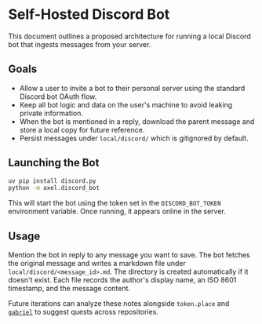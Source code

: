 # Self-Hosted Discord Bot

This document outlines a proposed architecture for running a local Discord bot
that ingests messages from your server.

## Goals

- Allow a user to invite a bot to their personal server using the standard
  Discord bot OAuth flow.
- Keep all bot logic and data on the user's machine to avoid leaking private
  information.
- When the bot is mentioned in a reply, download the parent message and store a
  local copy for future reference.
- Persist messages under `local/discord/` which is gitignored by default.

## Launching the Bot

```bash
uv pip install discord.py
python -m axel.discord_bot
```

This will start the bot using the token set in the `DISCORD_BOT_TOKEN`
environment variable. Once running, it appears online in the server.

## Usage

Mention the bot in reply to any message you want to save. The bot fetches the
original message and writes a markdown file under
`local/discord/<message_id>.md`. The directory is created automatically if it
doesn't exist. Each file records the author's display name, an ISO 8601
timestamp, and the message content.

Future iterations can analyze these notes alongside `token.place` and
[`gabriel`](https://github.com/futuroptimist/gabriel) to suggest quests across
repositories.
